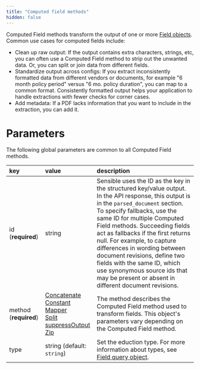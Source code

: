 ```yaml
---
title: "Computed field methods"
hidden: false
---
```

Computed Field methods transform the output of one or more [Field objects](doc:field-query-object). Common use cases for computed fields include:

- Clean up raw output:  If the output contains extra characters, strings, etc, you can often use a Computed Field method to strip out the unwanted data. Or, you can split or join data from different fields.
- Standardize output across configs:  If you extract inconsistently formatted data from different vendors or documents, for example "6 month policy period" versus "6 mo. policy duration", you can map to a common format. Consistently formatted output helps your application to handle extractions with fewer checks for corner cases.
- Add metadata: If a PDF lacks information that you want to include in the extraction, you can add it.



Parameters
====

The following global parameters are common to all Computed Field methods.

| key                   | value                                                        | description                                                  |
| :-------------------- | :----------------------------------------------------------- | :----------------------------------------------------------- |
| id (**required**)     | string                                                       | Sensible uses the ID as the key in the structured key/value output. In the API response, this output is in the `parsed_document` section. To specify fallbacks, use the same ID for multiple Computed Field methods. Succeeding fields act as fallbacks if the first returns null. For example, to capture differences in wording between document revisions, define two fields with the same ID, which use synonymous source ids that may be present or absent in different document revisions. |
| method (**required**) | [Concatenate](doc:concatenate)<br/>[Constant](doc:constant)<br/>[Mapper](doc:mapper)<br/>[Split](doc:split)<br/>[suppressOutput](doc:suppress-output)<br/>[Zip](doc:zip) | The method describes the Computed Field method used to transform fields. This object's parameters vary depending on the Computed Field method. |
| type                  | string (default: `string`)                                   | Set the eduction type. For more information about types, see [Field query object](doc:field-query-object). |

